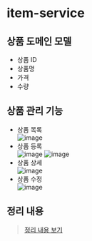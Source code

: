 # item-service
## 상품 도메인 모델
- 상품 ID
- 상품명
- 가격
- 수량

## 상품 관리 기능
- 상품 목록  
  ![image](https://user-images.githubusercontent.com/77683221/155049336-d51ba6fa-9a23-4462-8d26-5f2291442d29.png)
- 상품 등록  
  ![image](https://user-images.githubusercontent.com/77683221/155049504-b5daa213-325e-4a71-8b75-0750215aa3d9.png)
  ![image](https://user-images.githubusercontent.com/77683221/155049599-cffee7c4-4f69-43b9-b87b-0307d472f85c.png)
- 상품 상세  
  ![image](https://user-images.githubusercontent.com/77683221/155049821-fe5fa2b3-2655-4180-ac7c-866247c9fd47.png)
- 상품 수정  
  ![image](https://user-images.githubusercontent.com/77683221/155049681-ea15f227-7652-4a47-9f63-d80f69d92080.png)


## 정리 내용
> [정리 내용 보기](https://near-apparatus-275.notion.site/MVC-1-53d6cbc79b7843858440f6788fdbfdc2)

